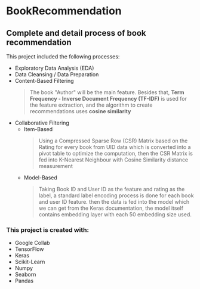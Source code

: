 # BookRecommendation
## Complete and detail process of book recommendation

This project included the following processes:
* Exploratory Data Analysis (EDA)
* Data Cleansing / Data Preparation
* Content-Based Filtering
  >The book "Author" will be the main feature. Besides that, **Term Frequency - Inverse Document Frequency (TF-IDF)** is used for the
  >feature extraction, and the algorithm to create recommendations uses **cosine similarity**
* Collaborative Filtering
  * Item-Based
    > Using a Compressed Sparse Row (CSR) Matrix based on the Rating for every book from UID data which is converted into a pivot table to
    > optimize the computation, then the CSR Matrix is fed into K-Nearest Neighbour with Cosine Similarity distance measurement 
  * Model-Based
    > Taking Book ID and User ID as the feature and rating as the label, a standard label encoding process is done for each book and user ID
    > feature. then the data is fed into the model which we can get from the Keras documentation, the model itself contains embedding layer
    > with each 50 embedding size used.

### This project is created with:
* Google Collab
* TensorFlow
* Keras
* Scikit-Learn
* Numpy
* Seaborn
* Pandas
